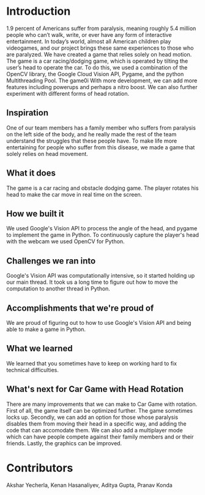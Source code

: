 # Introduction
1.9 percent of Americans suffer from paralysis, meaning roughly 5.4 million people who can’t walk, write, or ever have any form of interactive entertainment. In today’s world, almost all American children play videogames, and our project brings these same experiences to those who are paralyzed. We have created a game that relies solely on head motion. The game is a car racing/dodging game, which is operated by tilting the user’s head to operate the car.  To do this, we used a combination of the OpenCV library, the Google Cloud Vision API, Pygame, and the python Multithreading Pool. The game0i	 With more development, we can add more features including powerups and perhaps a nitro boost. We can also further experiment with different forms of head rotation.

## Inspiration
One of our team members has a family member who suffers from paralysis on the left side of the body, and he really made the rest of the team understand the struggles that these people have. 
To make life more entertaining for people who suffer from this disease, we made a game that solely relies on head movement.
## What it does
The game is a car racing and obstacle dodging game. The player rotates his head to make the car move in real time on the screen. 
## How we built it
We used Google's Vision API to process the angle of the head, and pygame to implement the game in Python. To continuously capture the player's head with the webcam we used OpenCV for Python. 
## Challenges we ran into 
Google's Vision API was computationally intensive, so it started holding up our main thread. It took us a long time to figure out how to move the computation to another thread in Python.

## Accomplishments that we're proud of
We are proud of figuring out to how to use Google's Vision API and being able to make a game in Python.

## What we learned 
We learned that you sometimes have to keep on working hard to fix technical difficulties. 

## What's next for Car Game with Head Rotation
There are many improvements that we can make to Car Game with rotation. First of all, the game itself can be optimized further. The game sometimes locks up. Secondly, we can add an option for those whose paralysis disables them from moving their head in a specific way, and adding the code that can accomodate them. We can also add a multiplayer mode which can have people compete against their family members and or their friends. Lastly, the graphics can be improved. 

# Contributors
Akshar Yecherla,
Kenan Hasanaliyev,
Aditya Gupta,
Pranav Konda
